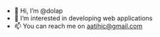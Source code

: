 - 👋 Hi, I’m @dolap
- 👀 I’m interested in developing web applications
- 📫 You can reach me on aatihic@gmail.com

<!---
dolap/dolap is a ✨ special ✨ repository because its `README.md` (this file) appears on your GitHub profile.
You can click the Preview link to take a look at your changes.
--->
